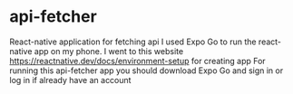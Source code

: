# api-fetcher
React-native application for fetching api 
I used Expo Go to run the react-native app on my phone.
I went to this website https://reactnative.dev/docs/environment-setup for creating app
For running this api-fetcher app you should download Expo Go and sign in or log in if already have an account